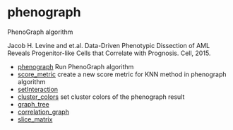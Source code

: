 # phenograph

PhenoGraph algorithm
 
 Jacob H. Levine and et.al. Data-Driven Phenotypic Dissection of AML Reveals Progenitor-like Cells that Correlate with Prognosis. Cell, 2015.

+ [phenograph](phenograph/phenograph.1) Run PhenoGraph algorithm
+ [score_metric](phenograph/score_metric.1) create a new score metric for KNN method in phenograph algorithm
+ [setInteraction](phenograph/setInteraction.1) 
+ [cluster_colors](phenograph/cluster_colors.1) set cluster colors of the phenograph result
+ [graph_tree](phenograph/graph_tree.1) 
+ [correlation_graph](phenograph/correlation_graph.1) 
+ [slice_matrix](phenograph/slice_matrix.1) 
